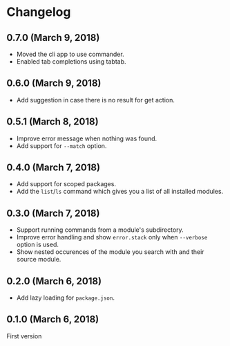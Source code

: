 # Changelog

## 0.7.0 (March 9, 2018)
* Moved the cli app to use commander.
* Enabled tab completions using tabtab.

## 0.6.0 (March 9, 2018)
* Add suggestion in case there is no result for get action.

## 0.5.1 (March 8, 2018)
* Improve error message when nothing was found.
* Add support for `--match` option.

## 0.4.0 (March 7, 2018)
* Add support for scoped packages.
* Add the `list`/`ls` command which gives you a list of all installed modules.

## 0.3.0 (March 7, 2018)
* Support running commands from a module's subdirectory.
* Improve error handling and show `error.stack` only when `--verbose` option is used.
* Show nested occurences of the module you search with and their source module.

## 0.2.0 (March 6, 2018)
* Add lazy loading for `package.json`.

## 0.1.0 (March 6, 2018)
First version
